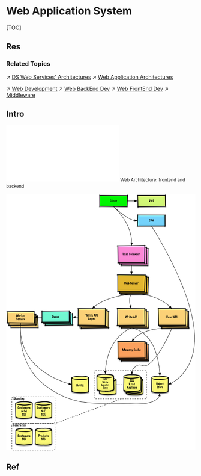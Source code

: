 # Web Application System

[TOC]



## Res
### Related Topics
↗ [DS Web Services' Architectures](../../🔑%20CS%20Core/🍕%20Database%20System/Web%20&%20DBMS/DS%20Web%20Services'%20Architectures.md)
↗ [Web Application Architectures](../../Software%20Engineering/Web%20Development/🗄️%20Web%20BackEnd%20Dev/Web%20Application%20Architectures.md)

↗ [Web Development](../../Software%20Engineering/Web%20Development/Web%20Development.md)
↗ [Web BackEnd Dev](../../Software%20Engineering/Web%20Development/🗄️%20Web%20BackEnd%20Dev/Web%20BackEnd%20Dev.md)
↗ [Web FrontEnd Dev](../../Software%20Engineering/Web%20Development/🖥️%20Web%20FrontEnd%20Dev/Web%20FrontEnd%20Dev.md)
↗ [Middleware](../../Software%20Engineering/Web%20Development/🥪%20Middleware/Middleware.md)



## Intro
![web_application_arch.excalidraw | 800](../../../Assets/Illustrations/Web%20Development/web_application_arch.excalidraw.md)
<small>Web Architecture: frontend and backend</small>


![|600](https://github.com/donnemartin/system-design-primer/raw/master/images/jj3A5N8.png)



## Ref

